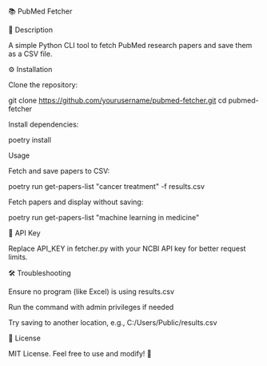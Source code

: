 📚 PubMed Fetcher

📝 Description

A simple Python CLI tool to fetch PubMed research papers and save them as a CSV file.

⚙️ Installation

Clone the repository:

git clone https://github.com/yourusername/pubmed-fetcher.git
cd pubmed-fetcher

Install dependencies:

poetry install

Usage

Fetch and save papers to CSV:

poetry run get-papers-list "cancer treatment" -f results.csv

Fetch papers and display without saving:

poetry run get-papers-list "machine learning in medicine"

🔑 API Key

Replace API_KEY in fetcher.py with your NCBI API key for better request limits.

🛠 Troubleshooting

Ensure no program (like Excel) is using results.csv

Run the command with admin privileges if needed

Try saving to another location, e.g., C:/Users/Public/results.csv

📜 License

MIT License. Feel free to use and modify! 🎉


